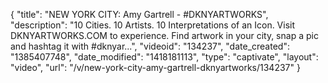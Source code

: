 {
    "title": "NEW YORK CITY: Amy Gartrell - #DKNYARTWORKS",
    "description": "10 Cities. 10 Artists. 10 Interpretations of an Icon. Visit DKNYARTWORKS.COM to experience. Find artwork in your city, snap a pic and hashtag it with #dknyar...",
    "videoid": "134237",
    "date_created": "1385407748",
    "date_modified": "1418181113",
    "type": "captivate",
    "layout": "video",
    "url": "\/v\/new-york-city-amy-gartrell-dknyartworks\/134237"
}